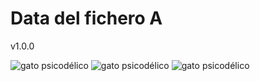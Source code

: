 
# Data del fichero A

v1.0.0

![gato psicodélico](https://culturainquieta.com/images/stories/articles/psychedelic_cats_GIFs/24.gif)
![gato psicodélico](https://culturainquieta.com/images/stories/articles/psychedelic_cats_GIFs/21.gif)
![gato psicodélico](https://culturainquieta.com/images/stories/articles/psychedelic_cats_GIFs/22.gif)